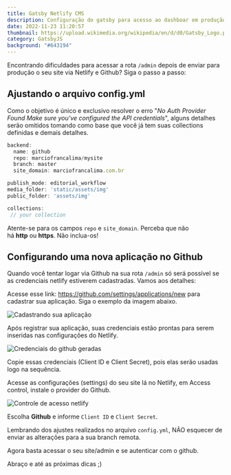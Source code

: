 ```yaml
---
title: Gatsby Netlify CMS
description: Configuração do gatsby para acesso ao dashboar em produção
date: 2022-11-23 11:20:57
thumbnail: https://upload.wikimedia.org/wikipedia/en/d/d0/Gatsby_Logo.png
category: GatsbyJS
background: "#643194"
---
```

<!--StartFragment-->

Encontrando dificuldades para acessar a rota `/admin` depois de enviar para produção o seu site via Netlify e Github? Siga o passo a passo:

## Ajustando o arquivo config.yml

Como o objetivo é único e exclusivo resolver o erro "*No Auth Provider Found Make sure you've configured the API credentials*", alguns detalhes serão omitidos tomando como base que você já tem suas collections definidas e demais detalhes.

```javascript
backend:
  name: github
  repo: marciofrancalima/mysite
  branch: master
  site_domain: marciofrancalima.com.br

publish_mode: editorial_workflow
media_folder: 'static/assets/img'
public_folder: 'assets/img'

collections:
 // your collection
```

Atente-se para os campos `repo` e `site_domain`. Perceba que não há **http** ou **https**. Não inclua-os!

## Configurando uma nova aplicação no Github

Quando você tentar logar via Github na sua rota `/admin` só será possível se as credenciais netlify estiverem cadastradas. Vamos aos detalhes:

Acesse esse link: <https://github.com/settings/applications/new> para cadastrar sua aplicação. Siga o exemplo da imagem abaixo.

![Cadastrando sua aplicação](https://marciofrancalima.com.br/static/e00619f62392facdb546d5fc35034cc0/7176f/new-oauth-application.png "Cadastrando sua aplicação")

Após registrar sua aplicação, suas credenciais estão prontas para serem inseridas nas configurações do Netlify.

![Credenciais do github geradas](https://marciofrancalima.com.br/static/d98bf2524bc0a53e0451cb6b5879c679/f1dec/github-credentials.png "Credenciais do github geradas")

Copie essas credenciais (Client ID e Client Secret), pois elas serão usadas logo na sequência.

Acesse as configurações (settings) do seu site lá no Netlify, em Access control, instale o provider do Github.

![Controle de acesso netlify](https://marciofrancalima.com.br/static/3b0788682e2ad6743a45034e5c501ea5/f570d/settings-netlify.png "Controle de acesso netlify")

Escolha **Github** e informe `Client ID` e `Client Secret`.

Lembrando dos ajustes realizados no arquivo `config.yml`, NÃO esquecer de enviar as alterações para a sua branch remota.

Agora basta acessar o seu site/admin e se autenticar com o github.

Abraço e até as próximas dicas ;)

<!--EndFragment-->